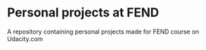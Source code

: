 # Personal projects at FEND
A repository containing personal projects made for FEND course on Udacity.com
